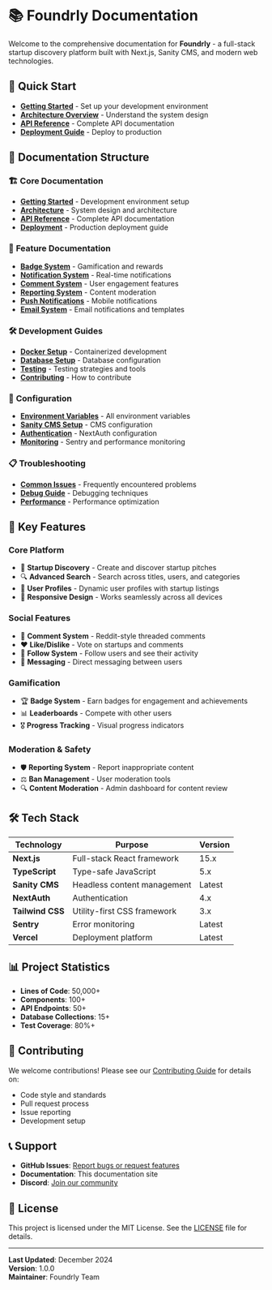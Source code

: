 # 📚 Foundrly Documentation

Welcome to the comprehensive documentation for **Foundrly** - a full-stack startup discovery platform built with Next.js, Sanity CMS, and modern web technologies.

## 🚀 Quick Start

- **[Getting Started](./getting-started.md)** - Set up your development environment
- **[Architecture Overview](./architecture.md)** - Understand the system design
- **[API Reference](./api/README.md)** - Complete API documentation
- **[Deployment Guide](./deployment.md)** - Deploy to production

## 📖 Documentation Structure

### 🏗️ **Core Documentation**
- **[Getting Started](./getting-started.md)** - Development environment setup
- **[Architecture](./architecture.md)** - System design and architecture
- **[API Reference](./api/README.md)** - Complete API documentation
- **[Deployment](./deployment.md)** - Production deployment guide

### 🎯 **Feature Documentation**
- **[Badge System](./features/badge-system.md)** - Gamification and rewards
- **[Notification System](./features/notifications.md)** - Real-time notifications
- **[Comment System](./features/comments.md)** - User engagement features
- **[Reporting System](./features/reporting.md)** - Content moderation
- **[Push Notifications](./features/push-notifications.md)** - Mobile notifications
- **[Email System](./features/email.md)** - Email notifications and templates

### 🛠️ **Development Guides**
- **[Docker Setup](./development/docker.md)** - Containerized development
- **[Database Setup](./development/database.md)** - Database configuration
- **[Testing](./development/testing.md)** - Testing strategies and tools
- **[Contributing](./development/contributing.md)** - How to contribute

### 🔧 **Configuration**
- **[Environment Variables](./config/environment.md)** - All environment variables
- **[Sanity CMS Setup](./config/sanity.md)** - CMS configuration
- **[Authentication](./config/auth.md)** - NextAuth configuration
- **[Monitoring](./config/monitoring.md)** - Sentry and performance monitoring

### 📋 **Troubleshooting**
- **[Common Issues](./troubleshooting/common-issues.md)** - Frequently encountered problems
- **[Debug Guide](./troubleshooting/debug.md)** - Debugging techniques
- **[Performance](./troubleshooting/performance.md)** - Performance optimization

## 🎯 **Key Features**

### **Core Platform**
- 🚀 **Startup Discovery** - Create and discover startup pitches
- 🔍 **Advanced Search** - Search across titles, users, and categories
- 👥 **User Profiles** - Dynamic user profiles with startup listings
- 📱 **Responsive Design** - Works seamlessly across all devices

### **Social Features**
- 💬 **Comment System** - Reddit-style threaded comments
- ❤️ **Like/Dislike** - Vote on startups and comments
- 👤 **Follow System** - Follow users and see their activity
- 💬 **Messaging** - Direct messaging between users

### **Gamification**
- 🏆 **Badge System** - Earn badges for engagement and achievements
- 📊 **Leaderboards** - Compete with other users
- 🎖️ **Progress Tracking** - Visual progress indicators

### **Moderation & Safety**
- 🛡️ **Reporting System** - Report inappropriate content
- ⚖️ **Ban Management** - User moderation tools
- 🔍 **Content Moderation** - Admin dashboard for content review

## 🛠️ **Tech Stack**

| Technology | Purpose | Version |
|------------|---------|---------|
| **Next.js** | Full-stack React framework | 15.x |
| **TypeScript** | Type-safe JavaScript | 5.x |
| **Sanity CMS** | Headless content management | Latest |
| **NextAuth** | Authentication | 4.x |
| **Tailwind CSS** | Utility-first CSS framework | 3.x |
| **Sentry** | Error monitoring | Latest |
| **Vercel** | Deployment platform | Latest |

## 📊 **Project Statistics**

- **Lines of Code**: 50,000+
- **Components**: 100+
- **API Endpoints**: 50+
- **Database Collections**: 15+
- **Test Coverage**: 80%+

## 🤝 **Contributing**

We welcome contributions! Please see our [Contributing Guide](./development/contributing.md) for details on:

- Code style and standards
- Pull request process
- Issue reporting
- Development setup

## 📞 **Support**

- **GitHub Issues**: [Report bugs or request features](https://github.com/yourusername/foundrly/issues)
- **Documentation**: This documentation site
- **Discord**: [Join our community](https://discord.gg/foundrly)

## 📄 **License**

This project is licensed under the MIT License. See the [LICENSE](../LICENSE) file for details.

---

**Last Updated**: December 2024  
**Version**: 1.0.0  
**Maintainer**: Foundrly Team

